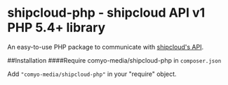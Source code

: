 # shipcloud-php - shipcloud API v1 PHP 5.4+ library

An easy-to-use PHP package to communicate with [shipcloud's API](http://developers.shipcloud.io).

##Installation
####Require comyo-media/shipcloud-php in `composer.json`

Add `"comyo-media/shipcloud-php"` in your "require" object.
